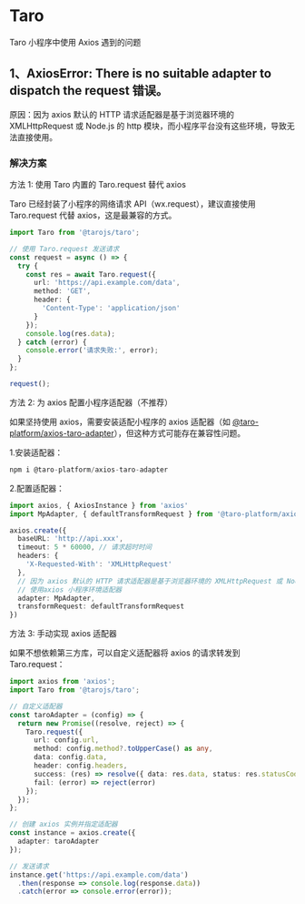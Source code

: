 # Taro

Taro 小程序中使用 Axios 遇到的问题

## 1、AxiosError: There is no suitable adapter to dispatch the request 错误。

原因：因为 axios 默认的 HTTP 请求适配器是基于浏览器环境的 XMLHttpRequest 或 Node.js 的 http 模块，而小程序平台没有这些环境，导致无法直接使用。

### 解决方案

方法 1: 使用 Taro 内置的 Taro.request 替代 axios

Taro 已经封装了小程序的网络请求 API（wx.request），建议直接使用 Taro.request 代替 axios，这是最兼容的方式。

```ts
import Taro from '@tarojs/taro';

// 使用 Taro.request 发送请求
const request = async () => {
  try {
    const res = await Taro.request({
      url: 'https://api.example.com/data',
      method: 'GET',
      header: {
        'Content-Type': 'application/json'
      }
    });
    console.log(res.data);
  } catch (error) {
    console.error('请求失败:', error);
  }
};

request();
```

方法 2: 为 axios 配置小程序适配器（不推荐）

如果坚持使用 axios，需要安装适配小程序的 axios 适配器（如 [@taro-platform/axios-taro-adapter](https://github.com/bigmeow/taro-platform/tree/master/packages/axios-taro-adapter)），但这种方式可能存在兼容性问题。

1.安装适配器：

```ts
npm i @taro-platform/axios-taro-adapter
```

2.配置适配器：

```ts
import axios, { AxiosInstance } from 'axios'
import MpAdapter, { defaultTransformRequest } from '@taro-platform/axios-taro-adapter'

axios.create({
  baseURL: 'http://api.xxx',
  timeout: 5 * 60000, // 请求超时时间
  headers: {
    'X-Requested-With': 'XMLHttpRequest'
  },
  // 因为 axios 默认的 HTTP 请求适配器是基于浏览器环境的 XMLHttpRequest 或 Node.js 的 http 模块，而小程序平台没有这些环境，导致无法直接使用
  // 使用axios 小程序环境适配器
  adapter: MpAdapter,
  transformRequest: defaultTransformRequest
})

```

方法 3: 手动实现 axios 适配器

如果不想依赖第三方库，可以自定义适配器将 axios 的请求转发到 Taro.request：

```ts
import axios from 'axios';
import Taro from '@tarojs/taro';

// 自定义适配器
const taroAdapter = (config) => {
  return new Promise((resolve, reject) => {
    Taro.request({
      url: config.url,
      method: config.method?.toUpperCase() as any,
      data: config.data,
      header: config.headers,
      success: (res) => resolve({ data: res.data, status: res.statusCode, headers: res.header, config }),
      fail: (error) => reject(error)
    });
  });
};

// 创建 axios 实例并指定适配器
const instance = axios.create({
  adapter: taroAdapter
});

// 发送请求
instance.get('https://api.example.com/data')
  .then(response => console.log(response.data))
  .catch(error => console.error(error));
```
